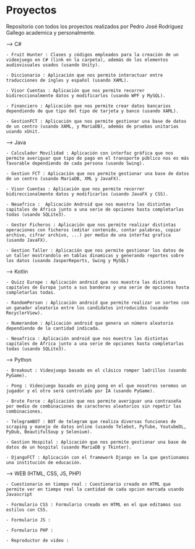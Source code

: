 # Proyectos
Repositorio con todos los proyectos realizados por Pedro José Rodríguez Gallego academica y personalmente.


--> C#

	- Fruit Hunter : Clases y códigos empleados para la creación de un videojuego en C# (link en la carpeta), además de los elementos audiovisuales usados (usando Unity).
	
	- Diccionario : Aplicación que nos permite interactuar entre traducciones de ingles y español (usando XAML).
	
	- Visor Cuentas : Aplicación que nos permite recorrer bidireccionalmente datos y modificarlos (usando WPF y MySQL).
	
	- Financiero : Aplicación que nos permite crear datos bancarios dependiendo de que tipo del tipo de tarjeta y banco (usando XAML).
	
	- GestionFCT : Aplicación que nos permite gestionar una base de datos de un centro (usando XAML, y MariaDB), además de pruebas unitarias usando xUnit.



--> Java

	- Calculador Movilidad : Aplicación con interfaz gráfica que nos permite averiguar que tipo de pago en el transporte público nos es más favorable dependiendo de cada persona (usando Swing).
	
	- Gestion FCT : Aplicación que nos permite gestionar una base de datos de un centro (usando MariaDB, XML y JavaFX).
	
	- Visor Cuentas : Aplicación que nos permite recorrer bidireccionalmente datos y modificarlos (usando JavaFX y CSS).
	
	- Neuafrica :  Aplicación Android que nos muestra las distintas capitales de África junto a una serie de opciones hasta completarlas todas (usando SQLite3).
	
	- Gestor Ficheros : Aplicación que nos permite realizar distintas operaciones con ficheros (editar contenido, contar palabras, copiar archivo, cifrar archivo, ...) por medio de una interfaz grafica (usando JavaFX).
	
	- Gestion Taller : Aplicación que nos permite gestionar los datos de un taller mostrandolo en tablas dinamicas y generando reportes sobre los datos (usando JasperReports, Swing y MySQL)



--> Kotlin

	- Quizz Europe : Aplicación android que nos muestra las distintas capitales de Europa junto a sus banderas y una serie de opciones hasta completarlas todas.
	
	- RandomPerson : Aplicación android que permite realizar un sorteo con un ganador aleatorio entre los candidatos introducidos (usando RecyclerView).
	
	- Numerandom : Aplicación android que genera un número aleatorio dependiendo de la cantidad indicada.
	
	- Neuafrica : Aplicación android que nos muestra las distintas capitales de África junto a una serie de opciones hasta completarlas todas (usando SQLite3).



--> Python

	- Breakout : Videojuego basado en el clásico romper ladrillos (usando PyGame).
	
	- Pong : Videojuego basado en ping pong en el que nosotros seremos un jugador y el otro será controlado por IA (usando PyGame).
	
	- Brute Force : Aplicación que nos permite averiguar una contraseña por medio de combinaciones de caracteres aleatorios sin repetir las combinaciones.
	
	- TelegramBOT : BOT de telegram que realiza diversas funciones de scraping y manejo de datos online (usando Telebot, PyTube, YoutubeDL, PyDub, BeautifulSoup y Selenium).
	
	- Gestion Hospital : Aplicación que nos permite gestionar una base de datos de un hospital (usando MariaDB y Tkinter).
	
	- DjangoFCT : Aplicación con el framework Django en la que gestionamos una institución de educación.



--> WEB (HTML, CSS, JS, PHP)
	
	- Cuestionario en tiempo real : Cuestionario creado en HTML que permite ver en tiempo real la cantidad de cada opcion marcada usando Javascript
	
	- Formulario CSS : Formulario creado en HTML en el que editamos sus estilos con CSS.
	
	- Formulario JS : 
	
	- Formulario PHP : 
	
	- Reproductor de video : 